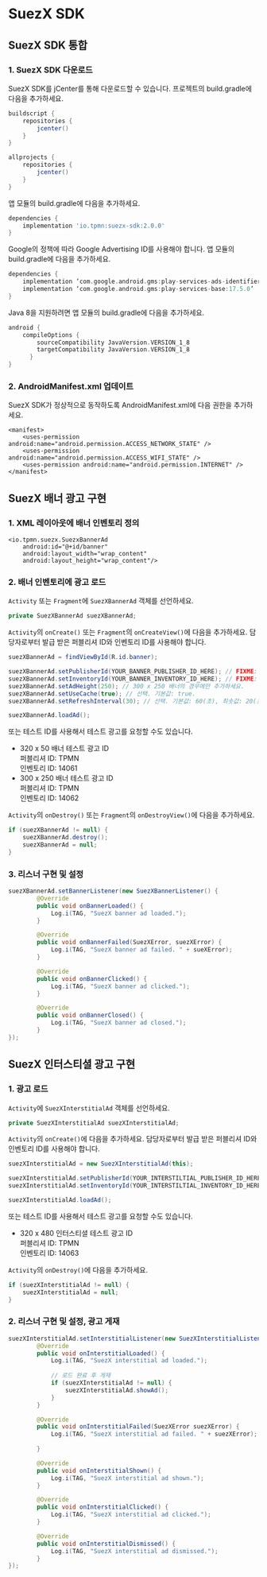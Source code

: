 # **SuezX SDK**

## SuezX SDK 통합

### 1. SuezX SDK 다운로드
SuezX SDK를 jCenter를 통해 다운로드할 수 있습니다. 프로젝트의 build.gradle에 다음을 추가하세요. 
~~~groovy
buildscript {
    repositories {
        jcenter()
    }
}

allprojects {
    repositories {
        jcenter()
    }
}
~~~

앱 모듈의 build.gradle에 다음을 추가하세요.
~~~groovy
dependencies {
    implementation 'io.tpmn:suezx-sdk:2.0.0'
}
~~~

Google의 정책에 따라 Google Advertising ID를 사용해야 합니다. 앱 모듈의 build.gradle에 다음을 추가하세요.
~~~groovy
dependencies {
    implementation ‘com.google.android.gms:play-services-ads-identifier:17.0.0’
    implementation ‘com.google.android.gms:play-services-base:17.5.0’
}
~~~

Java 8을 지원하려면 앱 모듈의 build.gradle에 다음을 추가하세요.
~~~groovy
android {
    compileOptions {
        sourceCompatibility JavaVersion.VERSION_1_8
        targetCompatibility JavaVersion.VERSION_1_8
      }
}
~~~

### 2. AndroidManifest.xml 업데이트
SuezX SDK가 정상적으로 동작하도록 AndroidManifest.xml에 다음 권한을 추가하세요.
~~~
<manifest>
    <uses-permission android:name="android.permission.ACCESS_NETWORK_STATE" />
    <uses-permission android:name="android.permission.ACCESS_WIFI_STATE" />
    <uses-permission android:name="android.permission.INTERNET" />
</manifest>
~~~

## SuezX 배너 광고 구현

### 1. XML 레이아웃에 배너 인벤토리 정의
~~~
<io.tpmn.suezx.SuezxBannerAd
    android:id="@+id/banner"
    android:layout_width="wrap_content"
    android:layout_height="wrap_content"/>
~~~

### 2. 배너 인벤토리에 광고 로드
`Activity` 또는 `Fragment`에 `SuezXBannerAd` 객체를 선언하세요.
~~~java
private SuezXBannerAd suezXBannerAd;
~~~

`Activity`의 `onCreate()` 또는 `Fragment`의 `onCreateView()`에 다음을 추가하세요. 담당자로부터 발급 받은 퍼블리셔 ID와 인벤토리 ID를 사용해야 합니다.
~~~java
suezXBannerAd = findViewById(R.id.banner);

suezXBannerAd.setPublisherId(YOUR_BANNER_PUBLISHER_ID_HERE); // FIXME: 배너 퍼블리셔 ID를 넣으세요.
suezXBannerAd.setInventoryId(YOUR_BANNER_INVENTORY_ID_HERE); // FIXME: 배너 인벤토리 ID를 넣으세요.
suezXBannerAd.setAdHeight(250); // 300 x 250 배너의 경우에만 추가하세요.
suezXBannerAd.setUseCache(true); // 선택. 기본값: true. 
suezXBannerAd.setRefreshInterval(30); // 선택. 기본값: 60(초), 최솟값: 20(초), 최댓값: 120(초).

suezXBannerAd.loadAd();
~~~

또는 테스트 ID를 사용해서 테스트 광고를 요청할 수도 있습니다.
- 320 x 50 배너 테스트 광고 ID  
퍼블리셔 ID: TPMN  
인벤토리 ID: 14061
- 300 x 250 배너 테스트 광고 ID   
퍼블리셔 ID: TPMN  
인벤토리 ID: 14062

`Activity`의 `onDestroy()` 또는 `Fragment`의 `onDestroyView()`에 다음을 추가하세요.
~~~java
if (suezXBannerAd != null) {
    suezXBannerAd.destroy();
    suezXBannerAd = null;
}
~~~

### 3. 리스너 구현 및 설정
~~~java
suezXBannerAd.setBannerListener(new SuezXBannerListener() {
        @Override
        public void onBannerLoaded() {
            Log.i(TAG, "SuezX banner ad loaded.");
        }

        @Override    
        public void onBannerFailed(SuezXError, suezXError) {
            Log.i(TAG, "SuezX banner ad failed. " + sueXError);
        }

        @Override
        public void onBannerClicked() {
            Log.i(TAG, "SuezX banner ad clicked.");
        }

        @Override
        public void onBannerClosed() {
            Log.i(TAG, "SuezX banner ad closed.");
        }
});
~~~

## SuezX 인터스티셜 광고 구현

### 1. 광고 로드
`Activity`에 `SuezXInterstitialAd` 객체를 선언하세요.
~~~java
private SuezXInterstitialAd suezXInterstitialAd;
~~~

`Activity`의 `onCreate()`에 다음을 추가하세요. 담당자로부터 발급 받은 퍼블리셔 ID와 인벤토리 ID를 사용해야 합니다.
~~~java
suezXInterstitialAd = new SuezXInterstitialAd(this);

suezXInterstitialAd.setPublisherId(YOUR_INTERSTILTIAL_PUBLISHER_ID_HERE); // FIXME: 인터스티셜 퍼블리셔 ID를 넣으세요.
suezXInterstitialAd.setInventoryId(YOUR_INTERSTILTIAL_INVENTORY_ID_HERE); // FIXME: 인터스티셜 인벤토리 ID를 넣으세요.

suezXInterstitialAd.loadAd();
~~~

또는 테스트 ID를 사용해서 테스트 광고를 요청할 수도 있습니다.
- 320 x 480 인터스티셜 테스트 광고 ID  
퍼블리셔 ID: TPMN  
인벤토리 ID: 14063

`Activity`의 `onDestroy()`에 다음을 추가하세요.
~~~java
if (suezXInterstitialAd != null) {
    suezXInterstitialAd = null;
}
~~~

### 2. 리스너 구현 및 설정, 광고 게재
~~~java
suezXInterstitialAd.setInterstitialListener(new SuezXInterstitialListener() {
        @Override
        public void onInterstitialLoaded() {
            Log.i(TAG, "SuezX interstitial ad loaded.");
            
            // 로드 완료 후 게재
            if (suezXInterstitialAd != null) {
                suezXInterstitialAd.showAd();
            }
        }

        @Override
        public void onInterstitialFailed(SuezXError suezXError) {
            Log.i(TAG, "SuezX interstitial ad failed. " + suezXError);
        
        }

        @Override
        public void onInterstitialShown() {
            Log.i(TAG, "SuezX interstitial ad shown.");
        }

        @Override
        public void onInterstitialClicked() {
            Log.i(TAG, "SuezX interstitial ad clicked.");
        }

        @Override
        public void onInterstitialDismissed() {
            Log.i(TAG, "SuezX interstitial ad dismissed.");
        }
});
~~~
